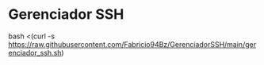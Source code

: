 # Gerenciador SSH
bash <(curl -s https://raw.githubusercontent.com/Fabricio94Bz/GerenciadorSSH/main/gerenciador_ssh.sh)

